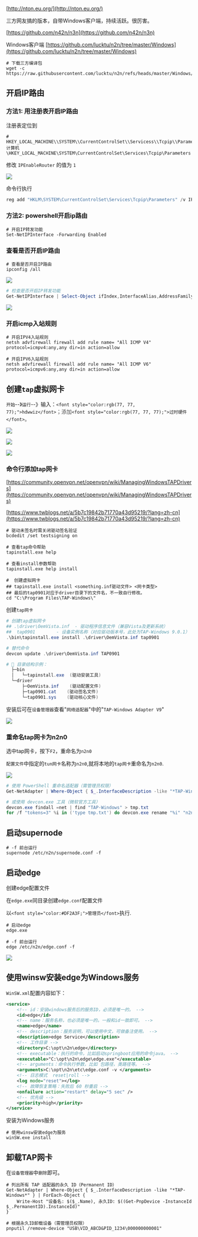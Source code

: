 [http://nton.eu.org/](http://nton.eu.org/)

三方网友搞的版本，自带Windows客户端，持续活跃。很厉害。

[https://github.com/n42n/n3n](https://github.com/n42n/n3n)



Windows客户端 [https://github.com/lucktu/n2n/tree/master/Windows](https://github.com/lucktu/n2n/tree/master/Windows)

```shell
# 下载三方编译包
wget -c https://raw.githubusercontent.com/lucktu/n2n/refs/heads/master/Windows/n2n_v3_windows_x64_v3.1.1_r1255_static_by_heiye.zip
```





## 开启IP路由


### 方法1: 用注册表开启IP路由
注册表定位到 

```shell
# HKEY_LOCAL_MACHINE\\SYSTEM\\CurrentControlSet\\Servicess\\Tcpip\\Parameters
计算机\HKEY_LOCAL_MACHINE\SYSTEM\CurrentControlSet\Services\Tcpip\Parameters
```

修改 `IPEnableRouter` 的值为 `1`

![](https://cdn.nlark.com/yuque/0/2023/png/300262/1677507346837-b211f882-1780-4f93-8b65-cdc9db47a850.png)

命令行执行

```powershell
reg add "HKLM\SYSTEM\CurrentControlSet\Services\Tcpip\Parameters" /v IPEnableRouter /t REG_DWORD /d 1 /f
```



### 方法2: powershell开启ip路由
```shell
# 开启IP转发功能
Set-NetIPInterface -Forwarding Enabled
```



### 查看是否开启IP路由
```shell
# 查看是否开启IP路由
ipconfig /all
```

![](https://cdn.nlark.com/yuque/0/2023/png/300262/1677507250656-64f9cd50-d67a-47ab-b247-5b084f0753d3.png)

```powershell
# 检查是否开启IP转发功能
Get-NetIPInterface | Select-Object ifIndex,InterfaceAlias,AddressFamily,ConnectionState,Forwarding | Sort-Object -Property IfIndex | Format-Table
```



![](https://cdn.nlark.com/yuque/0/2023/png/300262/1677507494506-80b3e868-cf09-412e-a689-f2efd719cbb1.png)



### 开启icmp入站规则
```shell
# 开启IPV4入站规则
netsh advfirewall firewall add rule name= "All ICMP V4" protocol=icmpv4:any,any dir=in action=allow

# 开启IPV6入站规则
netsh advfirewall firewall add rule name= "All ICMP V6" protocol=icmpv6:any,any dir=in action=allow
```





## 创建`tap`虚拟网卡
`开始`--》`运行`--》输入：`<font style="color:rgb(77, 77, 77);">hdwwiz</font>`<font style="color:rgb(77, 77, 77);">；添加</font>`<font style="color:rgb(77, 77, 77);">过时硬件</font>`<font style="color:rgb(77, 77, 77);">。</font>

![](https://cdn.nlark.com/yuque/0/2025/png/300262/1748697362653-ff1b727a-6cce-4779-aaec-fefd75122a14.png)

<font style="color:rgb(77, 77, 77);"></font>

![](https://cdn.nlark.com/yuque/0/2025/png/300262/1748697386141-c8daa857-178d-4afb-83a9-5597c269f697.png)

![](https://cdn.nlark.com/yuque/0/2025/png/300262/1748697404399-538c69ea-2730-41c0-bffe-71682fe296bc.png)



### 命令行添加tap网卡
[https://community.openvpn.net/openvpn/wiki/ManagingWindowsTAPDrivers](https://community.openvpn.net/openvpn/wiki/ManagingWindowsTAPDrivers)

[https://www.twblogs.net/a/5b7c19842b71770a43d95219/?lang=zh-cn](https://www.twblogs.net/a/5b7c19842b71770a43d95219/?lang=zh-cn)

```shell
# 驱动未签名时需关闭驱动签名验证
bcdedit /set testsigning on

# 查看tap命令帮助
tapinstall.exe help

# 查看install参数帮助
tapinstall.exe help install

#  创建虚拟网卡
## tapinstall.exe install <something.inf驱动文件> <网卡类型>
## 最后的tap0901对应于driver目录下的文件名，不一致自行修改。
cd "C:\Program Files\TAP-Windows\"
```

创建`tap网卡`

```powershell
# 创建tap虚拟网卡
## .\driver\OemVista.inf  - 驱动程序信息文件（兼容Vista及更新系统）
##  tap0901        - 设备实例名称（对应驱动版本号，此处为TAP-Windows 9.0.1）
.\bin\tapinstall.exe install .\driver\OemVista.inf tap0901

# 替代命令
devcon update .\driver\OemVista.inf TAP0901

# 📁 目录结构示例：
  ├─bin
  │   └─tapinstall.exe  (驱动安装工具)
  └─driver
      ├─OemVista.inf    (驱动配置文件)
      ├─tap0901.cat    (驱动签名文件) 
      └─tap0901.sys    (驱动核心文件)
```

安装后可在`设备管理器`查看"`网络适配器`"中的"`TAP-Windows Adapter V9`"

![](https://cdn.nlark.com/yuque/0/2023/png/300262/1677513645756-1d189124-8628-49a8-995e-4f47e73e5c78.png)



### 重命名tap网卡为n2n0
选中tap网卡，按下`F2`，重命名为`n2n0`

`配置文件`中指定的`tun网卡`名称为`n2n0`,就将本地的`tap网卡`重命名为`n2n0`.

![](https://cdn.nlark.com/yuque/0/2023/png/300262/1677508570931-3a905bdb-9b54-43bb-917c-89dfce460a0d.png)

```powershell
# 使用 PowerShell 重命名适配器（需管理员权限）
Get-NetAdapter | Where-Object { $_.InterfaceDescription -like "*TAP-Windows*" } | Rename-NetAdapter -NewName "n2n0"

# 或使用 devcon.exe 工具（微软官方工具）
devcon.exe findall =net | find "TAP-Windows" > tmp.txt
for /f "tokens=3" %i in ('type tmp.txt') do devcon.exe rename "%i" "n2n0"
```





## 启动supernode
```shell
# -f 前台运行
supernode /etc/n2n/supernode.conf -f
```





## 启动edge
创建edge配置文件

在`edge.exe`同目录创建`edge.conf`配置文件



以`<font style="color:#DF2A3F;">管理员</font>`执行.

```shell
# 启动edge
edge.exe

# -f 前台运行
edge /etc/n2n/edge.conf -f
```

![](https://cdn.nlark.com/yuque/0/2023/png/300262/1677509081351-c28a95e2-6214-4639-bec7-6a0dbafd2da9.png)



## 使用winsw安装edge为Windows服务
`WinSW.xml`配置内容如下：

```xml
<service>
    <!-- id：安装windows服务后的服务ID，必须是唯一的。 -->
    <id>edge</id>
    <!-- name：服务名称，也必须是唯一的。一般和id一致即可。 -->
    <name>edge</name>
    <!-- description：服务说明，可以使用中文，可做备注使用。 -->
    <description>edge Service</description>
    <!-- 工作目录 -->
    <directory>C:\opt\n2n\edge</directory>
    <!-- executable：执行的命令，比如启动springboot应用的命令java。 -->
    <executable>"C:\opt\n2n\edge\edge.exe"</executable>
    <!-- arguments：命令执行参数，比如 包路径，类路径等。 -->
    <arguments>C:\opt\n2n\etc\edge.conf -v </arguments>
    <!-- 日志模式  reset|roll -->
    <log mode="reset"></log>
    <!-- 故障恢复策略：失败后 60 秒重启 -->
    <onfailure action="restart" delay="5 sec" />
    <!-- 优先级 -->
    <priority>high</priority>
</service>
```



安装为Windows服务

```shell
# 使用winsw安装edge为服务
winSW.exe install
```



## 卸载TAP网卡
在`设备管理器`中`删除`即可。

```shell
# 列出所有 TAP 适配器的永久 ID（Permanent ID）
Get-NetAdapter | Where-Object { $_.InterfaceDescription -like "*TAP-Windows*" } | ForEach-Object {
    Write-Host "设备名: $($_.Name), 永久ID: $((Get-PnpDevice -InstanceId $_.PermanentID).InstanceId)"
}

# 根据永久ID卸载设备（需管理员权限）
pnputil /remove-device "USB\VID_ABCD&PID_1234\000000000001"
```

